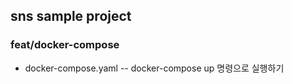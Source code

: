 ## sns sample project 

### feat/docker-compose
- docker-compose.yaml 
-- docker-compose up 명령으로 실행하기 
